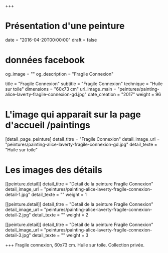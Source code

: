 +++
# Présentation d'une peinture
date = "2016-04-20T00:00:00"
draft = false

# données facebook
og_image = ""
og_description = "Fragile Connexion"

title = "Fragile Connexion"
subtitle = "Fragile Connexion"
technique = "Huile sur toile"
dimensions = "60x73 cm"
url_image_main = "peintures/painting-alice-laverty-fragile-connexion-gd.jpg"
date_creation = "2017"
weight = 96

# L'image qui apparait sur la page d'accueil /paintings
[detail_page_peinture]
detail_titre = "Fragile Connexion"
detail_image_url = "peintures/painting-alice-laverty-fragile-connexion-gd.jpg"
detail_texte = "Huile sur toile"

# Les images des détails
[[peinture.detail]]
detail_titre = "Detail de la peinture Fragile Connexion"
detail_image_url = "peintures/painting-alice-laverty-fragile-connexion-detail-1.jpg"
detail_texte = ""
weight = 1

[[peinture.detail]]
detail_titre = "Detail de la peinture Fragile Connexion"
detail_image_url = "peintures/painting-alice-laverty-fragile-connexion-detail-2.jpg"
detail_texte = ""
weight = 2

[[peinture.detail]]
detail_titre = "Detail de la peinture Fragile Connexion"
detail_image_url = "peintures/painting-alice-laverty-fragile-connexion-detail-3.jpg"
detail_texte = ""
weight = 3

+++
Fragile connexion, 60x73 cm. Huile sur toile. Collection privée.
